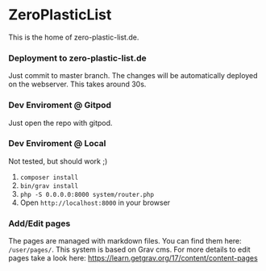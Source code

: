 # ZeroPlasticList

This is the home of zero-plastic-list.de.

### Deployment to zero-plastic-list.de

Just commit to master branch. The changes will be automatically deployed on the webserver. This takes around 30s.

### Dev Enviroment @ Gitpod

Just open the repo with gitpod.

### Dev Enviroment @ Local

Not tested, but should work ;)
1. `composer install`
2. `bin/grav install`
3. `php -S 0.0.0.0:8000 system/router.php`
4. Open `http://localhost:8000` in your browser

### Add/Edit pages
The pages are managed with markdown files. You can find them here: `/user/pages/`.
This system is based on Grav cms. For more details to edit pages take a look here: 
https://learn.getgrav.org/17/content/content-pages